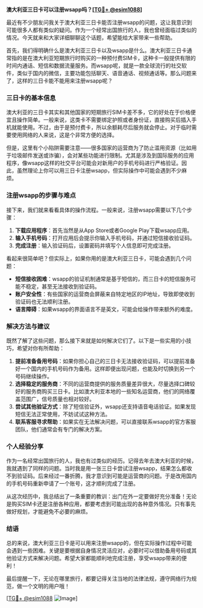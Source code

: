 **澳大利亚三日卡可以注册wsapp吗？[[TG💪+ @esim1088](https://t.me/s/esim1088)]**

最近有不少朋友问我关于澳大利亚三日卡能否注册wsapp的问题，这让我意识到可能很多人都有类似的疑问。作为一个经常出国旅行的人，我也曾经面临过类似的情况。今天就来和大家详细聊聊这个话题，希望能给大家带来一些帮助。

首先，我们得明确什么是澳大利亚三日卡以及wsapp是什么。澳大利亚三日卡通常指的是在澳大利亚短期旅行时购买的一种预付费SIM卡，这种卡一般提供有限的时间内通话、短信和数据流量服务。而wsapp呢，就是一款全球流行的社交软件，类似于国内的微信，主要功能包括聊天、语音通话、视频通话等。那么问题来了，这样的三日卡能不能用来注册wsapp呢？

### **三日卡的基本信息**

澳大利亚的三日卡其实和其他国家的短期旅行SIM卡差不多，它的好处在于价格便宜且操作简单。一般来说，这类卡不需要绑定护照或者身份证，直接购买后插入手机就能使用。不过，由于是预付费卡，所以余额耗尽后服务就会停止。对于临时需要使用网络的人来说，这是个非常方便的选择。

但是，这里有个小陷阱需要注意——很多国家的运营商为了防止滥用资源（比如用于垃圾邮件发送或诈骗），会对某些功能进行限制。尤其是涉及到国际服务的应用程序，像wsapp这样的社交平台可能会对新用户的手机号码进行严格验证。因此，虽然理论上你可以用三日卡注册wsapp，但实际操作中可能会遇到不少麻烦。

### **注册wsapp的步骤与难点**

接下来，我们就来看看具体的操作流程。一般来说，注册wsapp需要以下几个步骤：

1. **下载应用程序**：首先当然是从App Store或者Google Play下载wsapp应用。
2. **输入手机号码**：打开应用后会提示你输入手机号码，并通过短信接收验证码。
3. **完成注册**：输入验证码后，设置密码并填写个人信息即可完成注册。

看起来很简单吧？但实际上，如果你用的是澳大利亚三日卡，可能会遇到几个问题：

- **短信接收困难**：wsapp的验证机制通常是基于短信的，而三日卡的短信服务可能不稳定，甚至无法接收到验证码。
- **账户安全性**：有些国家的运营商会屏蔽来自特定地区的IP地址，导致即使收到验证码也无法顺利注册。
- **语言障碍**：如果wsapp的界面语言不是英文，可能会给操作带来额外的难度。

### **解决方法与建议**

既然了解了这些问题，那么接下来就是如何解决它们了。以下是一些实用的小技巧，希望对你有所帮助：

1. **提前准备备用号码**：如果你担心自己的三日卡无法接收验证码，可以提前准备好一个国内的手机号码作为备用。这样即便出现问题，也能及时切换到另一个号码继续操作。
2. **选择稳定的服务商**：不同的运营商提供的服务质量差异很大，尽量选择口碑较好的服务商购买三日卡。比如澳大利亚本地的一些知名运营商，他们的网络覆盖范围广，信号质量也相对较好。
3. **尝试其他验证方式**：除了短信验证外，wsapp还支持语音电话验证。如果发现短信无法正常使用，不妨试试这种方法。
4. **联系客服寻求帮助**：如果实在无法解决问题，可以直接联系wsapp的官方客服团队，他们通常会有专门的解决方案。

### **个人经验分享**

作为一名经常出国旅行的人，我也有过类似的经历。记得去年去澳大利亚的时候，我就遇到了同样的问题。当时我是用一张三日卡尝试注册wsapp，结果怎么都收不到验证码。后来经过一番折腾，我才意识到可能是运营商的问题。于是改用国内的手机号码重新申请了一个账号，这才顺利完成了注册。

从这次经历中，我总结出了一条重要的教训：出门在外一定要做好充分准备！无论是购买SIM卡还是注册各种应用，都要考虑到可能出现的各种意外情况。只有事先做好规划，才能避免不必要的麻烦。

### **结语**

总的来说，澳大利亚三日卡是可以用来注册wsapp的，但在实际操作过程中可能会遇到一些困难。关键是要根据自身情况灵活应对，必要时可以借助备用号码或其他验证方式来解决问题。希望大家都能顺利地完成注册，享受wsapp带来的便利！

最后提醒一下，无论在哪里旅行，都要记得关注当地的法律法规，遵守网络行为规范，做一个文明的用户哦！

[[TG💪+ @esim1088](https://t.me/s/esim1088) ![Image](https://i.postimg.cc/4NQfJmqS/Snipaste-2025-05-13-00-14-12.png)]